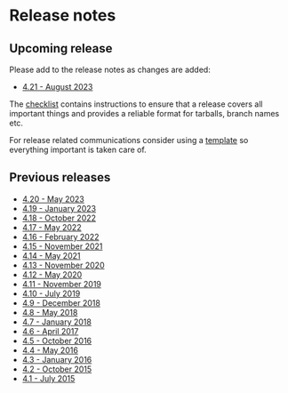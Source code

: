 # Release notes

## Upcoming release

Please add to the release notes as changes are added:
* [4.21 - August 2023](coreboot-4.21-relnotes.md)

The [checklist] contains instructions to ensure that a release covers all
important things and provides a reliable format for tarballs, branch
names etc.

For release related communications consider using a [template] so everything
important is taken care of.


## Previous releases

* [4.20 - May 2023](coreboot-4.20-relnotes.md)
* [4.19 - January 2023](coreboot-4.19-relnotes.md)
* [4.18 - October 2022](coreboot-4.18-relnotes.md)
* [4.17 - May 2022](coreboot-4.17-relnotes.md)
* [4.16 - February 2022](coreboot-4.16-relnotes.md)
* [4.15 - November 2021](coreboot-4.15-relnotes.md)
* [4.14 - May 2021](coreboot-4.14-relnotes.md)
* [4.13 - November 2020](coreboot-4.13-relnotes.md)
* [4.12 - May 2020](coreboot-4.12-relnotes.md)
* [4.11 - November 2019](coreboot-4.11-relnotes.md)
* [4.10 - July 2019](coreboot-4.10-relnotes.md)
* [4.9 - December 2018](coreboot-4.9-relnotes.md)
* [4.8 - May 2018](coreboot-4.8.1-relnotes.md)
* [4.7 - January 2018](coreboot-4.7-relnotes.md)
* [4.6 - April 2017](coreboot-4.6-relnotes.md)
* [4.5 - October 2016](coreboot-4.5-relnotes.md)
* [4.4 - May 2016](coreboot-4.4-relnotes.md)
* [4.3 - January 2016](coreboot-4.3-relnotes.md)
* [4.2 - October 2015](coreboot-4.2-relnotes.md)
* [4.1 - July 2015](coreboot-4.1-relnotes.md)


[checklist]: checklist.md
[template]: templates.md
